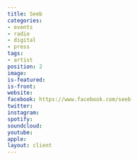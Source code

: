 ```yaml
---
title: Seeb
categories:
- events
- radio
- digital
- press
tags:
- artist
position: 2
image: 
is-featured: 
is-front: 
website: 
facebook: https://www.facebook.com/seeb
twitter: 
instagram: 
spotify: 
soundcloud: 
youtube: 
apple: 
layout: client
---
```


